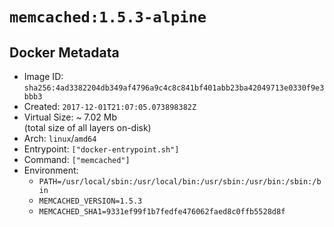 # `memcached:1.5.3-alpine`

## Docker Metadata

- Image ID: `sha256:4ad3382204db349af4796a9c4c8c841bf401abb23ba42049713e0330f9e3bbb3`
- Created: `2017-12-01T21:07:05.073898382Z`
- Virtual Size: ~ 7.02 Mb  
  (total size of all layers on-disk)
- Arch: `linux`/`amd64`
- Entrypoint: `["docker-entrypoint.sh"]`
- Command: `["memcached"]`
- Environment:
  - `PATH=/usr/local/sbin:/usr/local/bin:/usr/sbin:/usr/bin:/sbin:/bin`
  - `MEMCACHED_VERSION=1.5.3`
  - `MEMCACHED_SHA1=9331ef99f1b7fedfe476062faed8c0ffb5528d8f`
